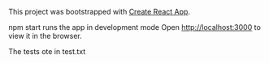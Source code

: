 This project was bootstrapped with [Create React App](https://github.com/facebook/create-react-app).

npm start runs the app in development mode
Open [http://localhost:3000](http://localhost:3000) to view it in the browser.

The tests ote in test.txt
